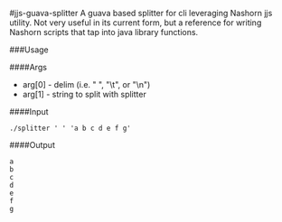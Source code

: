 #jjs-guava-splitter
A guava based splitter for cli leveraging Nashorn jjs utility. Not very useful in its current form, but a reference for writing Nashorn scripts that tap into java library functions.

###Usage

####Args

 * arg[0] - delim (i.e. " ", "\t", or "\n")
 * arg[1] - string to split with splitter

####Input

```
./splitter ' ' 'a b c d e f g'
```

####Output
```
a
b
c
d
e
f
g
```

